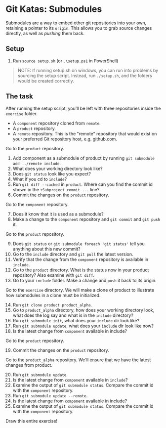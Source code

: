 # Git Katas: Submodules

Submodules are a way to embed other git repositories into your own, retaining a pointer to its `origin`.
This allows you to grab source changes directly, as well as _pushing_ them back.

## Setup

1. Run `source setup.sh` (or `.\setup.ps1` in PowerShell)

> NOTE: If running setup.sh on windows, you can run into problems by sourcing the setup script. Instead, run `./setup.sh`, and the folders would be created correctly.

## The task

After running the setup script, you'll be left with three repositories inside the `exercise` folder.

* A `component` repository cloned from `remote`.
* A `product` repository.
* A `remote` repository. This is the "remote" repository that would exist on your preferred Git repository host, e.g. github.com.

Go to the `product` repository.

1. Add component as a submodule of product by running `git submodule add ../remote include`.
2. What does your working directory look like?
3. Does `git status` look like you expect?
4. What if you cd to `include`?
5. Run `git diff --cached` in `product`. Where can you find the commit id shown in the `+Subproject commit ...` line?
6. Commit the changes on the `product` repository.

Go to the `component` repository.

7. Does it know that it is used as a submodule?
8. Make a change to the `component` repository and `git commit` and `git push` it.

Go to the `product` repository.

9. Does `git status` or `git submodule foreach 'git status'` tell you anything about this new commit?
10. Go to the `include` directory and `git pull` the latest version.
11. Verify that the change from the `component` repository is available in `include`.
12. Go to the `product` directory. What is the status now in your product repository? Also examine with `git diff`.
13. Go to your `include` folder. Make a change and `push` it back to its origin.

Go to the `exercise` directory. We will make a clone of product to illustrate how submodules in a clone must be initialized.

14. Run `git clone product product_alpha`.
15. Go to `product_alpha` directory, how does your working directory look, what does the log say and what is in the `include` directory?
16. Run `git submodule init`, what does your `include` dir look like?
17. Run `git submodule update`, what does your `include` dir look like now?
18. Is the latest change from `component` available in include?

Go to the `product` repository.

19. Commit the changes on the `product` repository.

Go to the `product_alpha` repository. We'll ensure that we have the latest changes from product.

20. Run `git submodule update`.
19. Is the latest change from `component` available in `include`?
20. Examine the output of `git submodule status`. Compare the commit id with the `component` repository.
21. Run `git submodule update --remote`.
19. Is the latest change from `component` available in include?
20. Examine the output of `git submodule status`. Compare the commit id with the `component` repository.

Draw this entire exercise!
